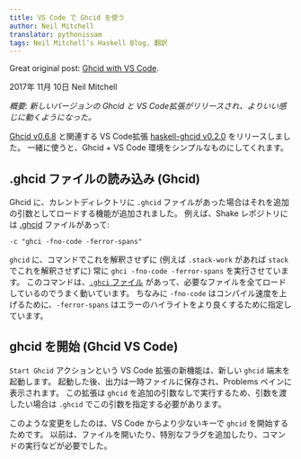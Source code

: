```yaml
---
title: VS Code で Ghcid を使う
author: Neil Mitchell
translator: pythonissam
tags: Neil Mitchell’s Haskell Blog, 翻訳
---
```


Great original post: [Ghcid with VS Code](http://neilmitchell.blogspot.jp/2017/11/ghcid-with-vs-code.html).

2017年 11月 10日 Neil Mitchell

*概要: 新しいバージョンの Ghcid と VS Code拡張がリリースされ、よりいい感じに動くようになった。*

[Ghcid v0.6.8](https://hackage.haskell.org/package/ghcid) と関連する VS Code拡張 [haskell-ghcid v0.2.0](https://marketplace.visualstudio.com/items?itemName=ndmitchell.haskell-ghcid) をリリースしました。
一緒に使うと、Ghcid + VS Code 環境をシンプルなものにしてくれます。

<!--more-->

## .ghcid ファイルの読み込み (Ghcid)
Ghcid に、カレントディレクトリに `.ghcid` ファイルがあった場合はそれを追加の引数としてロードする機能が追加されました。
例えば、Shake レポジトリには [.ghcid](https://github.com/ndmitchell/shake/blob/master/.ghcid) ファイルがあって:

```
-c "ghci -fno-code -ferror-spans"
```

`ghcid` に、コマンドでこれを解釈させずに (例えば `.stack-work` があれば `stack` でこれを解釈させずに) 常に `ghci -fno-code -ferror-spans` を実行させています。
このコマンドは、[`.ghci` ファイル](https://github.com/ndmitchell/shake/blob/master/.ghci) があって、必要なファイルを全てロードしているのでうまく動いています。
ちなみに `-fno-code` はコンパイル速度を上げるために、`-ferror-spans` はエラーのハイライトをより良くするために指定しています。

## ghcid を開始 (Ghcid VS Code)
`Start Ghcid` アクションという VS Code 拡張の新機能は、新しい `ghcid` 端末を起動します。
起動した後、出力は一時ファイルに保存され、Problems ペインに表示されます。
この拡張は `ghcid` を追加の引数なしで実行するため、引数を渡したい場合は `.ghcid` でこの引数を指定する必要があります。

このような変更をしたのは、VS Code からより少ないキーで `ghcid` を開始するためです。
以前は、ファイルを開いたり、特別なフラグを追加したり、コマンドの実行などが必要でした。

